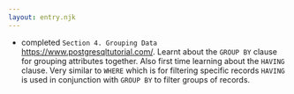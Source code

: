 ```yaml
---
layout: entry.njk
---
```


- completed `Section 4. Grouping Data` https://www.postgresqltutorial.com/. Learnt about the `GROUP BY` clause for grouping attributes together. Also first time learning about the `HAVING` clause. Very similar to `WHERE` which is for filtering specific records `HAVING` is used in conjunction with `GROUP BY` to filter groups of records.
